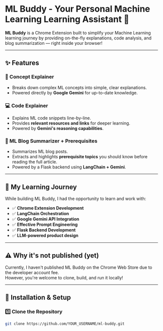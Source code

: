 # ML Buddy - Your Personal Machine Learning Learning Assistant 🚀

**ML Buddy** is a Chrome Extension built to simplify your Machine Learning learning journey by providing on-the-fly explanations, code analysis, and blog summarization — right inside your browser!

---

## ✨ Features

### 🧠 Concept Explainer
- Breaks down complex ML concepts into simple, clear explanations.
- Powered directly by **Google Gemini** for up-to-date knowledge.

### 💻 Code Explainer
- Explains ML code snippets line-by-line.
- Provides **relevant resources and links** for deeper learning.
- Powered by **Gemini's reasoning capabilities**.

### 📰 ML Blog Summarizer + Prerequisites
- Summarizes ML blog posts.
- Extracts and highlights **prerequisite topics** you should know before reading the full article.
- Powered by a Flask backend using **LangChain + Gemini**.

---

## 🚀 My Learning Journey

While building ML Buddy, I had the opportunity to learn and work with:

- ✅ **Chrome Extension Development**
- ✅ **LangChain Orchestration**
- ✅ **Google Gemini API Integration**
- ✅ **Effective Prompt Engineering**
- ✅ **Flask Backend Development**
- ✅ **LLM-powered product design**

---

## ⚠ Why it's not published (yet)

Currently, I haven't published ML Buddy on the Chrome Web Store due to the developer account fee.  
However, you're welcome to clone, build, and run it locally!

---

## 🔧 Installation & Setup

### 1️⃣ Clone the Repository

```bash
git clone https://github.com/YOUR_USERNAME/ml-buddy.git
